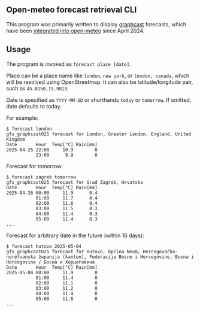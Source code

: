 ## Open-meteo forecast retrieval CLI

This program was primarily written to display
[graphcast](https://deepmind.google/discover/blog/graphcast-ai-model-for-faster-and-more-accurate-global-weather-forecasting/)
forecasts, which have been [integrated into
open-meteo](https://openmeteo.substack.com/p/exploring-graphcast)
since April 2024.

## Usage

The program is invoked as `forecast place [date]`.

Place can be a place name like `london`, `new york`, or `london,
canada`, which will be resolved using OpenStreetmap.  It can also be
latitude/longitude
pair, such as `45.8150,15.9819`. 

Date is specified as `YYYY-MM-DD` or shorthands `today` or `tomorrow`.
If omitted, date defaults to today.

For example:
```
$ forecast london        
gfs_graphcast025 forecast for London, Greater London, England, United Kingdom
Date       Hour  Temp[°C] Rain[mm]
2025-04-25 22:00     10.9        0
           23:00      9.9        0
```

Forecast for tomorrow:
```
$ forecast zagreb tomorrow
gfs_graphcast025 forecast for Grad Zagreb, Hrvatska
Date       Hour  Temp[°C] Rain[mm]
2025-04-26 00:00     11.9      0.4
           01:00     11.7      0.4
           02:00     11.6      0.4
           03:00     11.5      0.3
           04:00     11.4      0.3
           05:00     11.4      0.3
...
```

Forecast for arbitrary date in the future (within 16 days):
```
$ forecast hutovo 2025-05-04
gfs_graphcast025 forecast for Hutovo, Općina Neum, Hercegovačko-neretvanska županija (kanton), Federacija Bosne i Hercegovine, Bosna i Hercegovina / Босна и Херцеговина
Date       Hour  Temp[°C] Rain[mm]
2025-05-04 00:00     11.9        0
           01:00     11.4        0
           02:00     11.1        0
           03:00     11.2        0
           04:00     11.4        0
           05:00     11.8        0
...
```
